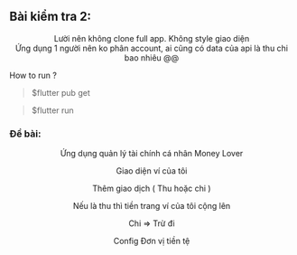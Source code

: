 ## Bài kiểm tra 2:



<div align = "center"> Lười nên không clone full app. Không style giao diện  </div>

<div align = "center"> Ứng dụng 1 người nên ko phân account, ai cũng có data của api là thu chi bao nhiêu @@  </div>

How to run ?

> $flutter pub get

> $flutter run


### Đề bài:

<div align = "center">

Ứng dụng quản lý tài chính cá nhân Money Lover

Giao diện ví của tôi

Thêm giao dịch ( Thu hoặc chi )

Nếu là thu thì tiền trang ví của tôi cộng lên

Chi => Trừ đi

Config Đơn vị tiền tệ

</div>
